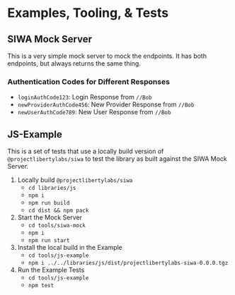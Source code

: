 # Examples, Tooling, & Tests

## SIWA Mock Server

This is a very simple mock server to mock the endpoints.
It has both endpoints, but always returns the same thing.

### Authentication Codes for Different Responses

- `loginAuthCode123`: Login Response from `//Bob`
- `newProviderAuthCode456`: New Provider Response from `//Bob`
- `newUserAuthCode789`: New User Response from `//Bob`


## JS-Example

This is a set of tests that use a locally build version of `@projectlibertylabs/siwa` to test the library as built against the SIWA Mock Server.

1. Locally build `@projectlibertylabs/siwa`
    - `cd libraries/js`
    - `npm i`
    - `npm run build`
    - `cd dist && npm pack`
2. Start the Mock Server
    - `cd tools/siwa-mock`
    - `npm i`
    - `npm run start`
3. Install the local build in the Example
    - `cd tools/js-example`
    - `npm i ../../libraries/js/dist/projectlibertylabs-siwa-0.0.0.tgz`
4. Run the Example Tests
    - `cd tools/js-example`
    - `npm test`
